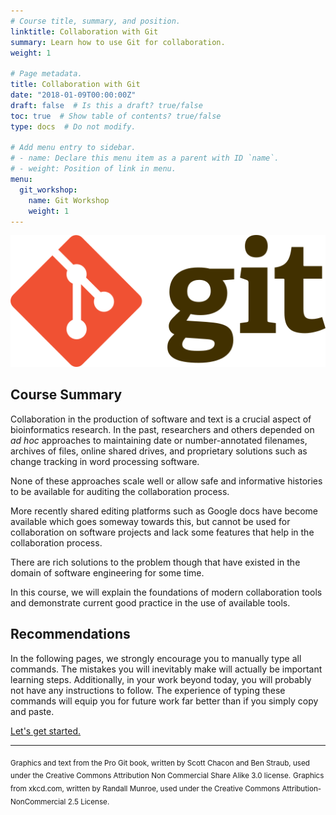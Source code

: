 ```yaml
---
# Course title, summary, and position.
linktitle: Collaboration with Git
summary: Learn how to use Git for collaboration.
weight: 1

# Page metadata.
title: Collaboration with Git
date: "2018-01-09T00:00:00Z"
draft: false  # Is this a draft? true/false
toc: true  # Show table of contents? true/false
type: docs  # Do not modify.

# Add menu entry to sidebar.
# - name: Declare this menu item as a parent with ID `name`.
# - weight: Position of link in menu.
menu:
  git_workshop:
    name: Git Workshop
    weight: 1
---
```


![Git](images/git-logo.png)

## Course Summary

Collaboration in the production of software and text is a crucial aspect of bioinformatics research.
In the past, researchers and others depended on *ad hoc* approaches to maintaining date or number-annotated filenames,
archives of files, online shared drives, and proprietary solutions such as change tracking in word processing software.

None of these approaches scale well or allow safe and informative histories to be available for auditing the collaboration process.

More recently shared editing platforms such as Google docs have become available which goes someway towards this,
but cannot be used for collaboration on software projects and lack some features that help in the collaboration process.

There are rich solutions to the problem though that have existed in the domain of software engineering for some time.

In this course, we will explain the foundations of modern collaboration tools and demonstrate current good practice in the use of available tools.

## Recommendations

In the following pages, we strongly encourage you to manually type all commands.
The mistakes you will inevitably make will actually be important learning steps.
Additionally, in your work beyond today, you will probably not have any instructions to follow.
The experience of typing these commands will equip you for future work far better than if you simply copy and paste.

[Let's get started.](computer_setup)

---

<sub>Graphics and text from the Pro Git book, written by Scott Chacon and Ben Straub, used under the Creative Commons Attribution Non Commercial Share Alike 3.0 license.</sub>
<sub>Graphics from xkcd.com, written by Randall Munroe, used under the Creative Commons Attribution-NonCommercial 2.5 License.</sub>
